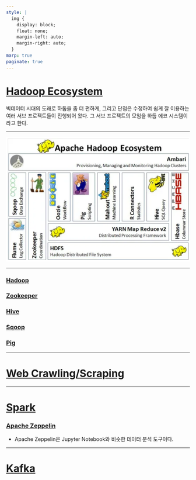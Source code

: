 ```yaml
---
style: |
  img {
    display: block;
    float: none;
    margin-left: auto;
    margin-right: auto;
  }
marp: true
paginate: true
---
```

# [Hadoop Ecosystem](https://ishmeetk10.medium.com/hadoop-ecosystem-fb848809024d)
빅데이터 시대의 도래로 하둡을 좀 더 편하게, 그리고 단점은 수정하여 쉽게 잘 이용하는 여러 서브 프로젝트들이 진행되어 왔다. 그 서브 프로젝트의 모임을 하둡 에코 시스템이라고 한다. 

---
![Alt text](./img/ecosystem/image.png)

---
### [Hadoop](./hadoop.md)
### [Zookeeper](./zookeeper.md) 
### [Hive](./hive.md)
### [Sqoop](./sqoop.md)
### [Pig](./pig.md)

---
# [Web Crawling/Scraping](web_crawling_scraping.md)

---
# [Spark](./spark.md)
### [Apache Zeppelin](https://learn.microsoft.com/ko-kr/azure/hdinsight/spark/apache-spark-zeppelin-notebook)
- Apache Zeppelin은 Jupyter Notebook와 비슷한 데이터 분석 도구이다. 

---
# [Kafka](./kafka.md)







